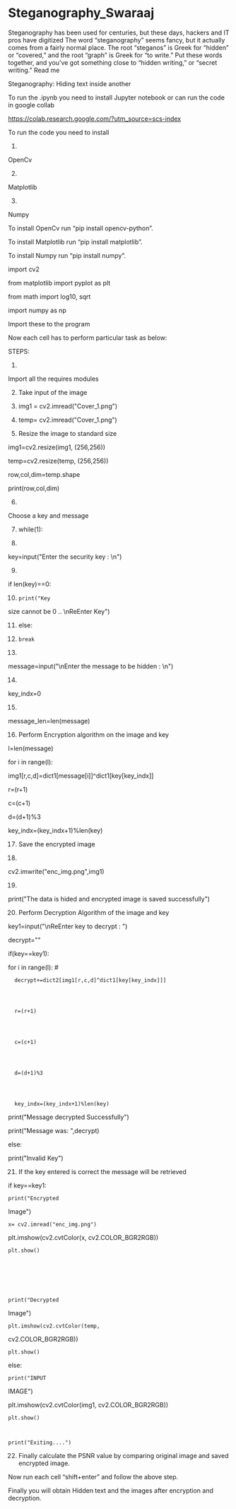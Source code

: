 # Steganography_Swaraaj
Steganography has been used for centuries, but these days, hackers and IT pros have digitized The word “steganography” seems fancy, but it actually comes from a fairly normal place. The root “steganos” is Greek for “hidden” or “covered,” and the root “graph” is Greek for “to write.” Put these words together, and you’ve got something close to “hidden writing,” or “secret writing.”
Read me 



 





Steganography: Hiding text
inside another






 



To run the .ipynb
you need to install Jupyter notebook or can run the code in google collab



https://colab.research.google.com/?utm_source=scs-index



To run the code
you need to install 



1.    
OpenCv




2.    
Matplotlib



3.    
Numpy







To install OpenCv
run   “pip install opencv-python”.



To install
Matplotlib run   “pip install
matplotlib”.



To install Numpy
run   “pip install numpy”.



import
cv2



from matplotlib import
pyplot as plt



from math import
log10, sqrt



import
numpy as np



 



Import these to
the program



Now each cell has
to perform particular task as below:



STEPS: 



1.    
Import
all the requires modules



2.  Take input of the image



3.  img1
= cv2.imread("Cover_1.png")



4.  temp=
cv2.imread("Cover_1.png")



 



5.  Resize the image to standard size



 



img1=cv2.resize(img1,
(256,256))



temp=cv2.resize(temp,
(256,256))



row,col,dim=temp.shape



print(row,col,dim)



 



 











 



6.    
Choose
a key and message



7.  while(1):



8.   
  key=input("Enter the security key :
\n")



9.   
  if len(key)==0:



10.        
        print("Key
size cannot be 0 .. \nReEnter Key")



11.        
    else:



12.        
        break



13.        
message=input("\nEnter
the message to be hidden : \n")



14.        
key_indx=0



15.        
message_len=len(message)



 



16.  Perform Encryption algorithm on the
image and key



 



l=len(message)



 



for
i in range(l):



 
  img1[r,c,d]=dict1[message[i]]^dict1[key[key_indx]]



 
  r=(r+1)



 
  c=(c+1)



 
  d=(d+1)%3



 
  key_indx=(key_indx+1)%len(key)



 



 



17.  Save the encrypted image 



18.        
cv2.imwrite("enc_img.png",img1)



19.        
print("The
data is hided and encrypted image is saved successfully")



 



 



 



 



 



 



 



 



 



20.  Perform Decryption Algorithm of the
image and key



 



key1=input("\nReEnter
key to decrypt : ")



decrypt=""



if(key==key1):



 
  for i in range(l):  #



 
      



 
      decrypt+=dict2[img1[r,c,d]^dict1[key[key_indx]]]



 
      r=(r+1)



 
      c=(c+1)



 
      d=(d+1)%3



 
      key_indx=(key_indx+1)%len(key)



 
  print("Message decrypted
Successfully")



 
  print("Message was: ",decrypt)



else:



 
  print("Invalid Key")



 



 



21.  If the key entered is correct the
message will be retrieved



 



if key==key1:



    print("Encrypted
Image")



    x= cv2.imread("enc_img.png")



   
plt.imshow(cv2.cvtColor(x, cv2.COLOR_BGR2RGB))



    plt.show()



 



    print("Decrypted
Image")



    plt.imshow(cv2.cvtColor(temp,
cv2.COLOR_BGR2RGB))



    plt.show()



else:



    print("INPUT
IMAGE")



   
plt.imshow(cv2.cvtColor(img1, cv2.COLOR_BGR2RGB))



    plt.show()



    print("Exiting....")



 



 



22.  Finally calculate the PSNR value by
comparing original image and saved encrypted image.



 



 



                                     



 



Now
run each cell “shift+enter” and follow the above step.



 



Finally
you will obtain Hidden text and the images after encryption and decryption.



 



 



 



 



 



 
